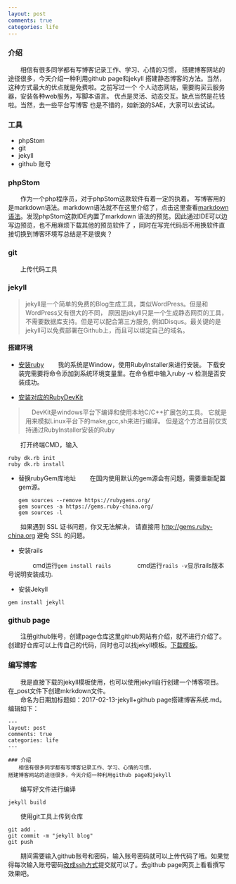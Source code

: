 ```yaml
---
layout: post
comments: true
categories: life
---
```


### 介绍 
　　相信有很多同学都有写博客记录工作、学习、心情的习惯，
搭建博客网站的途径很多，今天介绍一种利用github page和jekyll
搭建静态博客的方法。当然，这种方式最大的优点就是免费啦。之前写过一个
个人动态网站，需要购买云服务器，安装各种web服务，写脚本语言。
优点是灵活、动态交互。缺点当然是花钱啦。当然，去一些平台写博客
也是不错的，如新浪的SAE，大家可以去试试。

### 工具

* phpStom
* git
* jekyll
* github 账号

### phpStom
　　作为一个php程序员，对于phpStom这款软件有着一定的执着。
写博客用的是markdown语法。markdown语法就不在这里介绍了，点击这里查看[markdown语法](http://www.jianshu.com/p/1e402922ee32/)。发现phpStom这款IDE内置了markdown
语法的预览。因此通过IDE可以边写边预览，也不用麻烦下载其他的预览软件了
，同时在写完代码后不用换软件直接切换到博客环境写总结是不是很爽？

### git
　　上传代码工具


### jekyll
> jekyll是一个简单的免费的Blog生成工具，类似WordPress。但是和WordPress又有很大的不同，
原因是jekyll只是一个生成静态网页的工具，不需要数据库支持。但是可以配合第三方服务,
例如Disqus。最关键的是jekyll可以免费部署在Github上，而且可以绑定自己的域名。


#### 搭建环境
* [安装ruby](http://rubyinstaller.org/downloads/)
　　我的系统是Window，使用RubyInstaller来进行安装。
下载安装完需要将命令添加到系统环境变量里。在命令框中输入ruby -v 检测是否安装成功。
　

* [安装对应的RubyDevKit](http://rubyinstaller.org/downloads/)
>　DevKit是windows平台下编译和使用本地C/C++扩展包的工具。
它就是用来模拟Linux平台下的make,gcc,sh来进行编译。
但是这个方法目前仅支持通过RubyInstaller安装的Ruby

　　打开终端CMD，输入

    ruby dk.rb init
    ruby dk.rb install
    

* 替换rubyGem库地址
　　在国内使用默认的gem源会有问题，需要重新配置gem源。
    
      gem sources --remove https://rubygems.org/
      gem sources -a https://gems.ruby-china.org/
      gem sources -l
    
　　如果遇到 SSL 证书问题，你又无法解决，
请直接用 http://gems.ruby-china.org 避免 SSL 的问题。

   
* 安装rails

　　　　cmd运行`gem install rails`
　　　　cmd运行`rails -v`显示rails版本号说明安装成功.

* 安装Jekyll

```
gem install jekyll
```


### github page
　　注册github账号，创建page仓库这里github网站有介绍，就不进行介绍了。
创建好仓库可以上传自己的代码，同时也可以找jekyll模板。[下载模板](http://jekyllthemes.org/)。
    


### 编写博客

　　我是直接下载的jekyll模板使用，也可以使用jekyll自行创建一个博客项目。
在_post文件下创建mkrkdown文件。  
　　命名为日期加标题如：2017-02-13-jekyll+github page搭建博客系统.md。
编辑如下：

    ---
    layout: post
    comments: true
    categories: life
    ---
    
    ### 介绍 
    　　相信有很多同学都有写博客记录工作、学习、心情的习惯，
    搭建博客网站的途径很多，今天介绍一种利用github page和jekyll
    
　　编写好文件进行编译

    jekyll build
    
　　使用git工具上传到仓库
    
    git add .
    git commit -m "jekyll blog"
    git push
    
　　期间需要输入github账号和密码，输入账号密码就可以上传代码了哦。如果觉得每次输入账号密码[改成ssh方式](http://blog.csdn.net/yuquan0821/article/details/8210944)提交就可以了。去github page网页上看看撰写效果吧。

    


